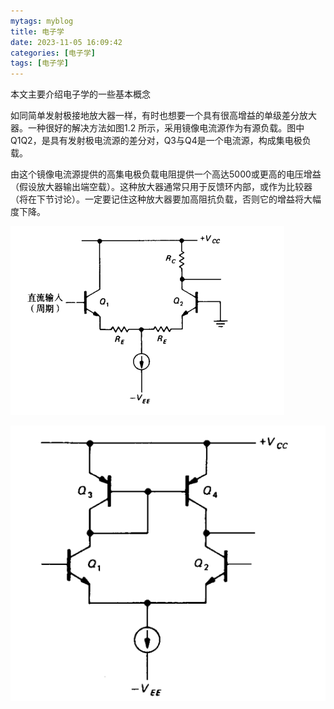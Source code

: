 ```yaml
---
mytags: myblog
title: 电子学
date: 2023-11-05 16:09:42
categories: [电子学]
tags: [电子学]
---
```


本文主要介绍电子学的一些基本概念
<!-- more -->




如同简单发射极接地放大器一样，有时也想要一个具有很高增益的单级差分放大器。一种很好的解决方法如图1.2 所示，采用镜像电流源作为有源负载。图中Q1Q2，是具有发射极电流源的差分对，Q3与Q4是一个电流源，构成集电极负载。

由这个镜像电流源提供的高集电极负载电阻提供一个高达5000或更高的电压增益（假设放大器输出端空载）。这种放大器通常只用于反馈环内部，或作为比较器（将在下节讨论）。一定要记住这种放大器要加高阻抗负载，否则它的增益将大幅度下降。

![图1.1: 差分放大器可用做精确单端直流放大器](01第一章/img.png)


![图1.2: 差分放大器可用做精确单端直流放大器](01第一章/img2.PNG)


